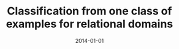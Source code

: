 ---
title: "Classification from one class of examples for relational domains"
collection: publications
permalink: /publication/2014-01-01-Classification-from-one-class-of-examples-for-relational-domains
date: 2014-01-01
venue: 'Workshops at the Twenty-Eighth AAAI Conference on Artificial Intelligence'
---